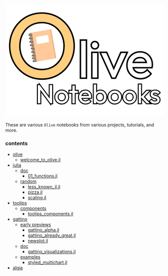 <div align="center">
<img src="https://github.com/ChifiSource/image_dump/blob/main/olive/olivenbs.png?raw=true"></img>
</div>

These are various `Olive` notebooks from various projects, tutorials, and more.
### contents
- [olive](https://github.com/ChifiSource/OliveNotebooks.jl/blob/main/olive)
  - [welcome_to_olive.jl](https://github.com/ChifiSource/OliveNotebooks.jl/blob/main/olive/welcome_to_olive.jl)
- [julia](https://github.com/ChifiSource/OliveNotebooks.jl/blob/main/julia)
  - [doc](https://github.com/ChifiSource/OliveNotebooks.jl/blob/main/julia/doc)
    - [01_functions.jl](https://github.com/ChifiSource/OliveNotebooks.jl/blob/main/julia/doc/01_functions.jl)
  - [random](https://github.com/ChifiSource/OliveNotebooks.jl/blob/main/julia/random)
    - [less_known_jl.jl](https://github.com/ChifiSource/OliveNotebooks.jl/blob/main/julia/random/less_known_jl.jl)
    - [pizza.jl](https://github.com/ChifiSource/OliveNotebooks.jl/blob/main/julia/random/pizza.jl)
    - [scaling.jl](https://github.com/ChifiSource/OliveNotebooks.jl/blob/main/julia/random/scaling.jl)
- [toolips](https://github.com/ChifiSource/OliveNotebooks.jl/blob/main/toolips)
  - [components](https://github.com/ChifiSource/OliveNotebooks.jl/blob/main/toolips/components)
    - [toolips_components.jl](https://github.com/ChifiSource/OliveNotebooks.jl/blob/main/toolips/components/toolips_components.jl)    
- [gattino](https://github.com/ChifiSource/OliveNotebooks.jl/blob/main/gattino)
  - [early previews](https://github.com/ChifiSource/OliveNotebooks.jl/blob/main/gattino/earlypreviews)
    - [gattino_alpha.jl](https://github.com/ChifiSource/OliveNotebooks.jl/blob/main/gattino/earlypreviews/gattino_alpha.jl)
    - [gattino_already_great.jl](https://github.com/ChifiSource/OliveNotebooks.jl/blob/main/gattino/earlypreviews/gattino_already_great.jl)
    - [newplot.jl](https://github.com/ChifiSource/OliveNotebooks.jl/blob/main/gattino/earlypreviews/newplot.jl)
  - [doc](https://github.com/ChifiSource/OliveNotebooks.jl/blob/main/gattino/doc)
    - [gattino_visualizations.jl](https://github.com/ChifiSource/OliveNotebooks.jl/blob/main/gattino/doc/gattino_visualizations.jl)
  - [examples](https://github.com/ChifiSource/OliveNotebooks.jl/blob/main/gattino/examples)
    - [styled_multichart.jl](https://github.com/ChifiSource/OliveNotebooks.jl/blob/main/gattino/examples/styled_multichart.jl)
- [algia](https://github.com/ChifiSource/OliveNotebooks.jl/blob/main/algia)
